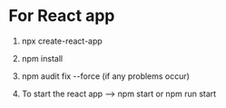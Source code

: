 # For React app #

1. npx create-react-app 

2. npm install

3. npm audit fix --force  (if any problems occur)

4. To start the react app --> npm start or npm run start
